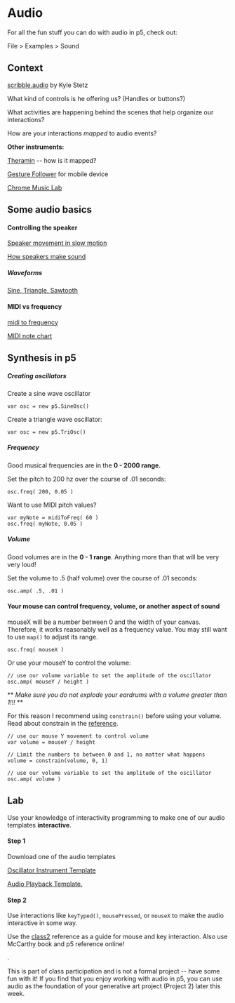 # Audio

For all the fun stuff you can do with audio in p5, check out:

File > Examples > Sound


## Context

[scribble.audio](http://scribble.audio) by Kyle Stetz

What kind of controls is he offering us? (Handles or buttons?)

What activities are happening behind the scenes that help organize our interactions?

How are your interactions *mapped* to audio events?

**Other instruments:**

[Theramin](https://www.youtube.com/watch?v=w5qf9O6c20o) -- how is it mapped?

[Gesture Follower](https://www.youtube.com/watch?v=5dIDpLPFFU4) for mobile device

[Chrome Music Lab](https://musiclab.chromeexperiments.com/Experiments)



## Some audio basics

#### Controlling the speaker

[Speaker movement in slow motion](https://www.youtube.com/watch?v=DwdGXCv3kW8)

[How speakers make sound](http://animagraffs.com/loudspeaker/)

##### Waveforms

[Sine, Triangle, Sawtooth](https://en.wikipedia.org/wiki/Sawtooth_wave#/media/File:Waveforms.svg)

#### MIDI vs frequency

[midi to frequency](http://en.wikiaudio.org/images/b/b4/MIDI_note_number_to_frequency_chart.png)

[MIDI note chart](https://freaksolid.files.wordpress.com/2013/03/midi_note_values.jpg)


## Synthesis in p5

##### Creating oscillators

Create a sine wave oscillator

```
var osc = new p5.SineOsc()
```

Create a triangle wave oscillator:

```
var osc = new p5.TriOsc()
```
##### Frequency 

Good musical frequencies are in the **0 - 2000 range.**

Set the pitch to 200 hz over the course of .01 seconds:

```
osc.freq( 200, 0.05 )
```

Want to use MIDI pitch values?

```
var myNote = midiToFreq( 60 )
osc.freq( myNote, 0.05 )
```

##### Volume  

Good volumes are in the **0 - 1 range**. Anything more than that will be very very loud!

Set the volume to .5 (half volume) over the course of .01 seconds:

```
osc.amp( .5, .01 )
```


#### Your mouse can control frequency, volume, or another aspect of sound

mouseX will be a number between 0 and the width of your canvas. Therefore, it works reasonably well as a frequency value. You may still want to use `map()` to adjust its range.

```
osc.freq( mouseX )
```

Or use your mouseY to control the volume:

```
// use our volume variable to set the amplitude of the oscillator
osc.amp( mouseY / height )
```



** *Make sure you do not explode your eardrums with a volume greater than 1!!!* **

For this reason I recommend using `constrain()` before using your volume. Read about constrain in the [reference]().


```
// use our mouse Y movement to control volume
var volume = mouseY / height

// Limit the numbers to between 0 and 1, no matter what happens
volume = constrain(volume, 0, 1)

// use our volume variable to set the amplitude of the oscillator
osc.amp( volume )
```




## Lab

Use your knowledge of interactivity programming to make one of our audio templates **interactive**.

#### Step 1

Download one of the audio templates

[Oscillator Instrument Template]()

[Audio Playback Template.]()


#### Step 2

Use interactions like `keyTyped()`, `mousePressed`, or `mouseX` to make the audio interactive in some way.

Use the [class2](https://github.com/taylorbf/DMP16/tree/master/class2) reference as a guide for mouse and key interaction. Also use McCarthy book and p5 reference online!

.

This is part of class participation and is not a formal project -- have some fun with it! If you find that you enjoy working with audio in p5, you can use audio as the foundation of your generative art project (Project 2) later this week.
	

